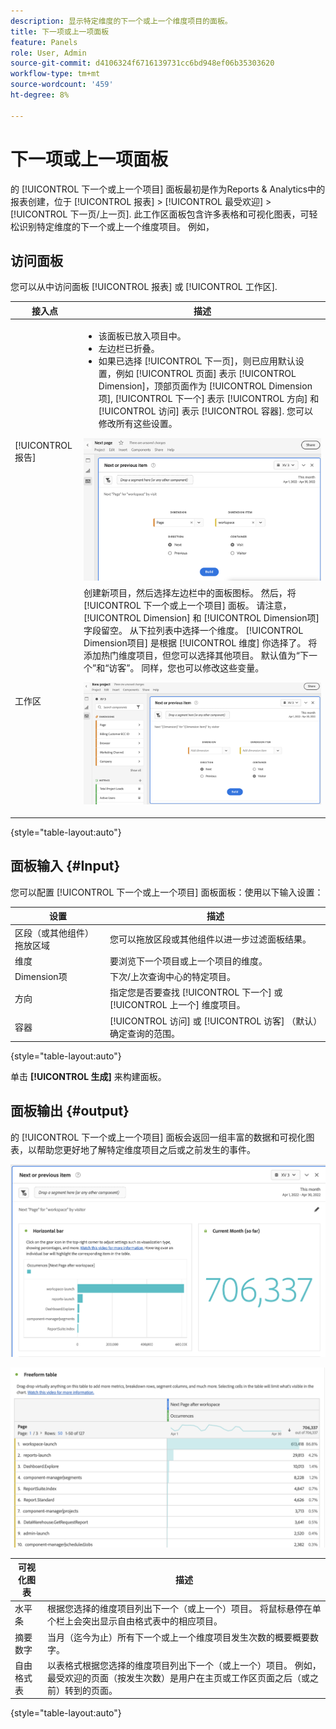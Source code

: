 ```yaml
---
description: 显示特定维度的下一个或上一个维度项目的面板。
title: 下一项或上一项面板
feature: Panels
role: User, Admin
source-git-commit: d4106324f6716139731cc6bd948ef06b35303620
workflow-type: tm+mt
source-wordcount: '459'
ht-degree: 8%

---
```



# 下一项或上一项面板

的 [!UICONTROL 下一个或上一个项目] 面板最初是作为Reports &amp; Analytics中的报表创建，位于 [!UICONTROL 报表] > [!UICONTROL 最受欢迎] > [!UICONTROL 下一页/上一页]. 此工作区面板包含许多表格和可视化图表，可轻松识别特定维度的下一个或上一个维度项目。 例如，

## 访问面板

您可以从中访问面板 [!UICONTROL 报表] 或 [!UICONTROL 工作区].

| 接入点 | 描述 |
| --- | --- |
| [!UICONTROL 报告] | <ul><li>该面板已放入项目中。</li><li>左边栏已折叠。</li><li>如果已选择 [!UICONTROL 下一页]，则已应用默认设置，例如 [!UICONTROL 页面] 表示 [!UICONTROL Dimension]，顶部页面作为 [!UICONTROL Dimension项], [!UICONTROL 下一个] 表示 [!UICONTROL 方向] 和 [!UICONTROL 访问] 表示 [!UICONTROL 容器]. 您可以修改所有这些设置。</li></ul>![下一个/上一个面板](assets/next-previous.png) |
| 工作区 | 创建新项目，然后选择左边栏中的面板图标。 然后，将 [!UICONTROL 下一个或上一个项目] 面板。 请注意， [!UICONTROL Dimension] 和 [!UICONTROL Dimension项] 字段留空。 从下拉列表中选择一个维度。 [!UICONTROL Dimension项目] 是根据 [!UICONTROL 维度] 你选择了。 将添加热门维度项目，但您可以选择其他项目。 默认值为“下一个”和“访客”。 同样，您也可以修改这些变量。<p>![下一个/上一个面板](assets/next-previous2.png) |

{style=&quot;table-layout:auto&quot;}

## 面板输入 {#Input}

您可以配置 [!UICONTROL 下一个或上一个项目] 面板面板：使用以下输入设置：

| 设置 | 描述 |
| --- | --- |
| 区段（或其他组件）拖放区域 | 您可以拖放区段或其他组件以进一步过滤面板结果。 |
| 维度 | 要浏览下一个项目或上一个项目的维度。 |
| Dimension项 | 下次/上次查询中心的特定项目。 |
| 方向 | 指定您是否要查找 [!UICONTROL 下一个] 或 [!UICONTROL 上一个] 维度项目。 |
| 容器 | [!UICONTROL 访问] 或 [!UICONTROL 访客] （默认）确定查询的范围。 |

{style=&quot;table-layout:auto&quot;}

单击 **[!UICONTROL 生成]** 来构建面板。

## 面板输出 {#output}

的 [!UICONTROL 下一个或上一个项目] 面板会返回一组丰富的数据和可视化图表，以帮助您更好地了解特定维度项目之后或之前发生的事件。

![下一个/上一个面板输出](assets/next-previous-output.png)

![下一个/上一个面板输出](assets/next-previous-output2.png)

| 可视化图表 | 描述 |
| --- | --- |
| 水平条 | 根据您选择的维度项目列出下一个（或上一个）项目。 将鼠标悬停在单个栏上会突出显示自由格式表中的相应项目。 |
| 摘要数字 | 当月（迄今为止）所有下一个或上一个维度项目发生次数的概要概要数字。 |
| 自由格式表 | 以表格式根据您选择的维度项目列出下一个（或上一个）项目。 例如，最受欢迎的页面（按发生次数）是用户在主页或工作区页面之后（或之前）转到的页面。 |

{style=&quot;table-layout:auto&quot;}
